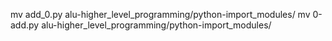 mv add_0.py alu-higher_level_programming/python-import_modules/
mv 0-add.py alu-higher_level_programming/python-import_modules/
